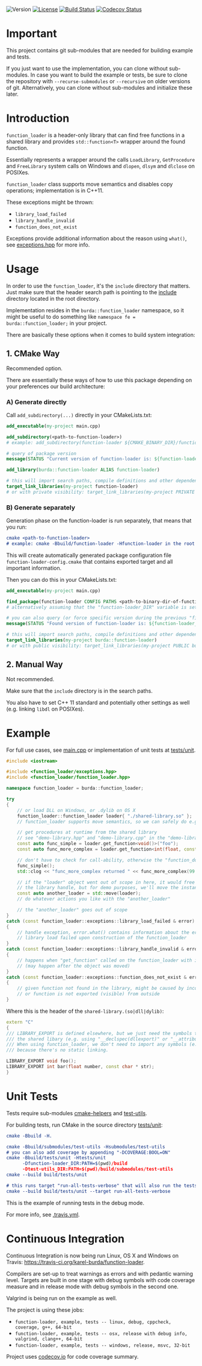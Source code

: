 ![Version](https://img.shields.io/badge/version-1.2.3-green.svg)
[![License](https://img.shields.io/badge/license-MIT_License-green.svg?style=flat)](LICENSE)
[![Build Status](https://travis-ci.org/karel-burda/function-loader.svg?branch=develop)](https://travis-ci.org/karel-burda/function-loader)
[![Codecov Status](https://codecov.io/gh/karel-burda/function-loader/branch/develop/graph/badge.svg)](https://codecov.io/gh/karel-burda/function-loader/branch/develop)

# Important
This project contains git sub-modules that are needed for building example and tests.

If you just want to use the implementation, you can clone without sub-modules. In case you want to build the example or tests, be sure to clone the repository
with `--recurse-submodules` or `--recursive` on older versions of git. Alternatively, you can clone without sub-modules and initialize these later.

# Introduction
`function_loader` is a header-only library that can find free functions in a shared library and provides `std::function<T>` wrapper around the found function.

Essentially represents a wrapper around the calls `LoadLibrary`, `GetProcedure` and `FreeLibrary` system calls on Windows and `dlopen`, `dlsym` and `dlclose` on POSIXes.

`function_loader` class supports move semantics and disables copy operations; implementation is in C++11.

These exceptions might be thrown:
* `library_load_failed`
* `library_handle_invalid`
* `function_does_not_exist`

Exceptions provide additional information about the reason using `what()`,  see [exceptions.hpp](include/function_loader/exceptions.hpp) for more info.

# Usage
In order to use the `function_loader`, it's the `include` directory that matters. Just make sure that the header search path is pointing to the [include](include) directory located in the root directory.

Implementation resides in the `burda::function_loader` namespace, so it might be useful to do something like `namespace fe = burda::function_loader;` in your project.

There are basically these options when it comes to build system integration:

## 1. CMake Way
Recommended option.

There are essentially these ways of how to use this package depending on your preferences our build architecture:

### A) Generate directly

Call `add_subdirectory(...)` directly in your CMakeLists.txt:

```cmake
add_executable(my-project main.cpp)

add_subdirectory(<path-to-function-loader>)
# example: add_subdirectory(function-loader ${CMAKE_BINARY_DIR}/function-loader)

# query of package version
message(STATUS "Current version of function-loader is: ${function-loader_VERSION}")

add_library(burda::function-loader ALIAS function-loader)

# this will import search paths, compile definitions and other dependencies of the function-loader as well
target_link_libraries(my-project function-loader)
# or with private visibility: target_link_libraries(my-project PRIVATE function-loader)
```

### B) Generate separately

Generation phase on the function-loader is run separately, that means that you run:
```cmake
cmake <path-to-function-loader>
# example: cmake -Bbuild/function-loader -Hfunction-loader in the root of your project 
```

This will create automatically generated package configuration file `function-loader-config.cmake` that contains exported target and all important information.

Then you can do this in your CMakeLists.txt:

```cmake
add_executable(my-project main.cpp)

find_package(function-loader CONFIG PATHS <path-to-binary-dir-of-function-loader>)
# alternatively assuming that the "function-loader_DIR" variable is set: find_package(function-loader CONFIG)

# you can also query (or force specific version during the previous "find_package()" call)
message(STATUS "Found version of function-loader is: ${function-loader_VERSION}")

# this will import search paths, compile definitions and other dependencies of the function-loader as well
target_link_libraries(my-project burda::function-loader)
# or with public visibility: target_link_libraries(my-project PUBLIC burda::function-loader)
```

## 2. Manual Way
Not recommended.

Make sure that the `include` directory is in the search paths.

You also have to set C++ 11 standard and potentially other settings as well (e.g. linking `libdl` on POSIXes).

# Example
For full use cases, see [main.cpp](example/src/main.cpp) or implementation of unit tests at [tests/unit](tests/unit).

```cpp
#include <iostream>

#include <function_loader/exceptions.hpp>
#include <function_loader/function_loader.hpp>

namespace function_loader = burda::function_loader;

try
{
    // or load DLL on Windows, or .dylib on OS X
    function_loader::function_loader loader{ "./shared-library.so" };
    // function_loader supports move semantics, so we can safely do e.g. "const auto other = std::move(loader)"

    // get procedures at runtime from the shared library
    // see "demo-library.hpp" and "demo-library.cpp" in the "demo-library" directory
    const auto func_simple = loader.get_function<void()>("foo");
    const auto func_more_complex = loader.get_function<int(float, const char *)>("bar");

    // don't have to check for call-ability, otherwise the "function_does_not_exist" would be thrown
    func_simple();
    std::clog << "func_more_complex returned " << func_more_complex(99.0, "foo");

    // if the "loader" object went out of scope in here, it would free all resources and unload
    // the library handle, but for demo purposes, we'll move the instance
    const auto another_loader = std::move(loader);
    // do whatever actions you like with the "another_loader"

    // the "another_loader" goes out of scope
}
catch (const function_loader::exceptions::library_load_failed & error)
{
    // handle exception, error.what() contains information about the error code from the OS
    // library load failed upon construction of the function_loader
}
catch (const function_loader::exceptions::library_handle_invalid & error)
{
    // happens when "get_function" called on the function_loader with invalid library handle
    // (may happen after the object was moved)
}
catch (const function_loader::exceptions::function_does_not_exist & error)
{
    // given function not found in the library, might be caused by incorrect signature,
    // or function is not exported (visible) from outside
}
```

Where this is the header of the `shared-library.(so|dll|dylib)`:
```cpp
extern "C"
{
/// LIBRARY_EXPORT is defined elsewhere, but we just need the symbols to be visible from outside
/// the shared libary (e.g. using "__declspec(dllexport)" or "__attribute__((visibility("default")))" on the GCC).
/// When using function_loader, we don't need to import any symbols (e.g. "__declspec(dllimport)"),
/// because there's no static linking.

LIBRARY_EXPORT void foo();
LIBRARY_EXPORT int bar(float number, const char * str);
}
```

# Unit Tests
Tests require sub-modules [cmake-helpers](https://github.com/karel-burda/cmake-helpers) and [test-utils](https://github.com/karel-burda/test-utils).

For building tests, run CMake in the source directory [tests/unit](tests/unit):

```cmake
cmake -Bbuild -H.

cmake -Bbuild/submodules/test-utils -Hsubmodules/test-utils
# you can also add coverage by appending "-DCOVERAGE:BOOL=ON"
cmake -Bbuild/tests/unit -Htests/unit
      -Dfunction-loader_DIR:PATH=$(pwd)/build
      -Dtest-utils_DIR:PATH=$(pwd)/build/submodules/test-utils
cmake --build build/tests/unit

# this runs target "run-all-tests-verbose" that will also run the tests with timeout, etc.:
cmake --build build/tests/unit --target run-all-tests-verbose
```

This is the example of running tests in the debug mode.

For more info, see [.travis.yml](.travis.yml).

# Continuous Integration
Continuous Integration is now being run Linux, OS X and Windows on Travis: https://travis-ci.org/karel-burda/function-loader.

Compilers are set-up to treat warnings as errors and with pedantic warning level.
Targets are built in one stage with debug symbols with code coverage measure and in release mode with debug symbols in the second one.

Valgrind is being run on the example as well.

The project is using these jobs:
* `function-loader, example, tests -- linux, debug, cppcheck, coverage, g++, 64-bit`
* `function-loader, example, tests -- osx, release with debug info, valgrind, clang++, 64-bit`
* `function-loader, example, tests -- windows, release, msvc, 32-bit`

Project uses [codecov.io](https://codecov.io/gh/karel-burda/function-loader) for code coverage summary.
